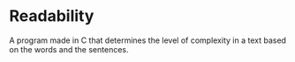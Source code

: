 # Readability
A program made in C that determines the level of complexity in a text based on the words and the sentences.
